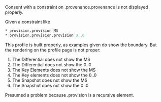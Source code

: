 
Consent with a constraint on .provenance.provenance is not displayed properly.

Given a constraint like

```fs
* provision.provision MS 
* provision.provision.provision 0..0
```

This profile is built properly, as examples given do show the boundary. But the rendering on the profile page is not proper:

1. The Differential does not show the MS
2. The Differential does not show the 0..0
3. The Key Elements does not show the MS
4. The Key elements does not show the 0..0
5. The Snapshot does not show the MS
6. The Snapshot does not show the 0..0

Presumed a problem because .provision is a recursive element.
